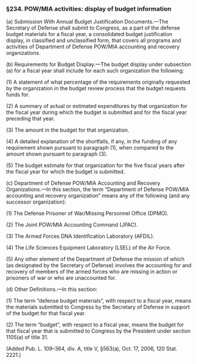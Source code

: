 ### §234. POW/MIA activities: display of budget information ###

(a) Submission With Annual Budget Justification Documents.—The Secretary of Defense shall submit to Congress, as a part of the defense budget materials for a fiscal year, a consolidated budget justification display, in classified and unclassified form, that covers all programs and activities of Department of Defense POW/MIA accounting and recovery organizations.

(b) Requirements for Budget Display.—The budget display under subsection (a) for a fiscal year shall include for each such organization the following:

(1) A statement of what percentage of the requirements originally requested by the organization in the budget review process that the budget requests funds for.

(2) A summary of actual or estimated expenditures by that organization for the fiscal year during which the budget is submitted and for the fiscal year preceding that year.

(3) The amount in the budget for that organization.

(4) A detailed explanation of the shortfalls, if any, in the funding of any requirement shown pursuant to paragraph (1), when compared to the amount shown pursuant to paragraph (3).

(5) The budget estimate for that organization for the five fiscal years after the fiscal year for which the budget is submitted.

(c) Department of Defense POW/MIA Accounting and Recovery Organizations.—In this section, the term “Department of Defense POW/MIA accounting and recovery organization” means any of the following (and any successor organization):

(1) The Defense Prisoner of War/Missing Personnel Office (DPMO).

(2) The Joint POW/MIA Accounting Command (JPAC).

(3) The Armed Forces DNA Identification Laboratory (AFDIL).

(4) The Life Sciences Equipment Laboratory (LSEL) of the Air Force.

(5) Any other element of the Department of Defense the mission of which (as designated by the Secretary of Defense) involves the accounting for and recovery of members of the armed forces who are missing in action or prisoners of war or who are unaccounted for.

(d) Other Definitions.—In this section:

(1) The term “defense budget materials”, with respect to a fiscal year, means the materials submitted to Congress by the Secretary of Defense in support of the budget for that fiscal year.

(2) The term “budget”, with respect to a fiscal year, means the budget for that fiscal year that is submitted to Congress by the President under section 1105(a) of title 31.

(Added Pub. L. 109–364, div. A, title V, §563(a), Oct. 17, 2006, 120 Stat. 2221.)